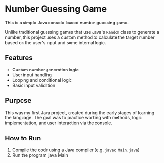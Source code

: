 # Number Guessing Game

This is a simple Java console-based number guessing game.

Unlike traditional guessing games that use Java's `Random` class to generate a number, this project uses a custom method to calculate the target number based on the user's input and some internal logic.

## Features

- Custom number generation logic
- User input handling
- Looping and conditional logic
- Basic input validation

## Purpose

This was my first Java project, created during the early stages of learning the language. The goal was to practice working with methods, logic implementation, and user interaction via the console.

## How to Run

1. Compile the code using a Java compiler (e.g. `javac Main.java`)
2. Run the program: java Main
